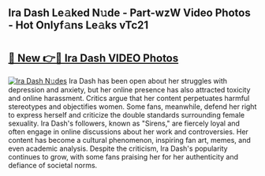 ## Ira Dash Le𝚊ked N𝚞de - Part-wzW Video Photos - Hot Onlyf𝚊ns Le𝚊ks vTc21

# <h2><a href="http://ab13696.deff.icu/?id=Ira+Dash">🔗 New 👉🔴 Ira Dash VIDEO Photos</a></h2>

[![Ira Dash N𝚞des](https://i.imgur.com/rIISA9y.gif)](http://ab13696.deff.icu/?id=Ira+Dash)
Ira Dash has been open about her struggles with depression and anxiety, but her online presence has also attracted toxicity and online harassment. Critics argue that her content perpetuates harmful stereotypes and objectifies women. Some fans, meanwhile, defend her right to express herself and criticize the double standards surrounding female sexuality. Ira Dash's followers, known as "Sirens," are fiercely loyal and often engage in online discussions about her work and controversies. Her content has become a cultural phenomenon, inspiring fan art, memes, and even academic analysis. Despite the criticism, Ira Dash's popularity continues to grow, with some fans praising her for her authenticity and defiance of societal norms.
